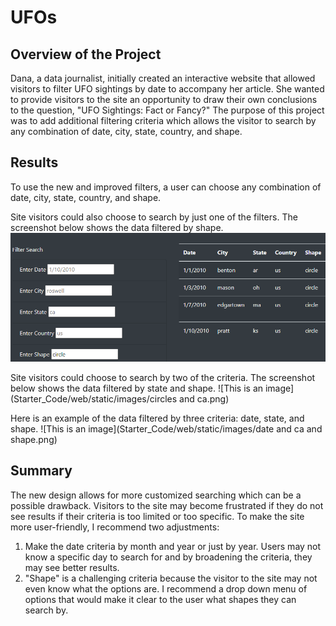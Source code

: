 # UFOs

## Overview of the Project
Dana, a data journalist, initially created an interactive website that allowed visitors to filter UFO sightings by date to accompany her article. She wanted to provide visitors to the site an opportunity to draw their own conclusions to the question, "UFO Sightings: Fact or Fancy?" The purpose of this project was to add additional filtering criteria which allows the visitor to search by any combination of date, city, state, country, and shape. 

## Results
To use the new and improved filters, a user can choose any combination of date, city, state, country, and shape. 

Site visitors could also choose to search by just one of the filters. The screenshot below shows the data filtered by shape.
![This is an image](Starter_Code/web/static/images/circles.png) 

Site visitors could choose to search by two of the criteria. The screenshot below shows the data filtered by state and shape.
![This is an image](Starter_Code/web/static/images/circles and ca.png)

Here is an example of the data filtered by three criteria: date, state, and shape.
![This is an image](Starter_Code/web/static/images/date and ca and shape.png)


## Summary
The new design allows for more customized searching which can be a possible drawback. Visitors to the site may become frustrated if they do not see results if their criteria is too limited or too specific. 
To make the site more user-friendly, I recommend two adjustments:
1. Make the date criteria by month and year or just by year. Users may not know a specific day to search for and by broadening the criteria, they may see better results.
2. "Shape" is a challenging criteria because the visitor to the site may not even know what the options are. I recommend a drop down menu of options that would make it clear to the user what shapes they can search by. 

